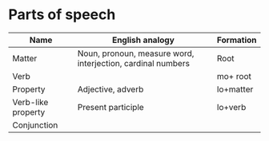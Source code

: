 # Parts of speech
|Name|English analogy|Formation|
|----|---------------|---------|
|Matter|Noun, pronoun, measure word, interjection, cardinal numbers|Root|
|Verb||mo+ root|
|Property|Adjective, adverb|lo+matter|
|Verb-like property|Present participle|lo+verb|
|Conjunction|||
